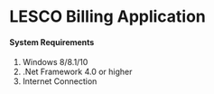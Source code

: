# LESCO Billing Application


<h4>System Requirements</h4>
<ol>
<li>Windows 8/8.1/10</li>
<li>.Net Framework 4.0 or higher</li>
<li>Internet Connection</li>
</ol>
